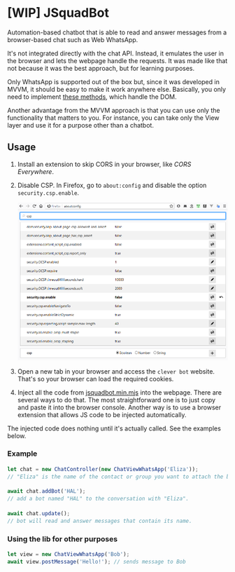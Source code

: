 # [WIP] JSquadBot

Automation-based chatbot that is able to read and answer messages from a browser-based chat such as Web WhatsApp.

It's not integrated directly with the chat API. Instead, it emulates the user in the browser and lets the webpage handle the requests. It was made like that not because it was the best approach, but for learning purposes.

Only WhatsApp is supported out of the box but, since it was developed in MVVM, it should be easy to make it work anywhere else. Basically, you only need to implement [these methods](./CONTRIBUTING.md#methods-to-implement), which handle the DOM.

Another advantage from the MVVM approach is that you can use only the functionality that matters to you. For instance, you can take only the View layer and use it for a purpose other than a chatbot.

## Usage

1. Install an extension to skip CORS in your browser, like _CORS Everywhere_.

1. Disable CSP. In Firefox, go to `about:config` and disable the option `security.csp.enable`.

	![Disable CSP](./docs/firefox-csp.png)

1. Open a new tab in your browser and access the `clever bot` website. That's so your browser can load the required cookies.

1. Inject all the code from [jsquadbot.min.mjs](./jsquadbot.min.mjs) into the webpage. There are several ways to do that. The most straightforward one is to just copy and paste it into the browser console. Another way is to use a browser extension that allows JS code to be injected automatically.

The injected code does nothing until it's actually called. See the examples below.

### Example

```javascript
let chat = new ChatController(new ChatViewWhatsApp('Eliza'));
// "Eliza" is the name of the contact or group you want to attach the bot to.

await chat.addBot('HAL');
// add a bot named "HAL" to the conversation with "Eliza".

await chat.update();
// bot will read and answer messages that contain its name.
```

### Using the lib for other purposes

```javascript
let view = new ChatViewWhatsApp('Bob');
await view.postMessage('Hello!'); // sends message to Bob
```
